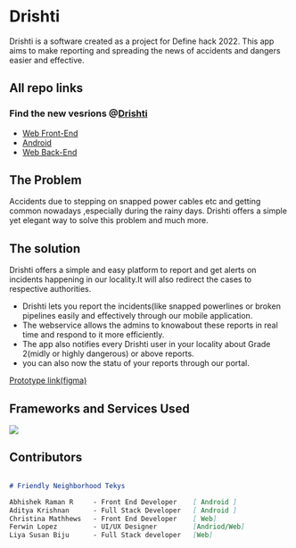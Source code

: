 # Drishti

Drishti is a software created as a project for Define hack 2022.
This app aims to make reporting and spreading the news of accidents and dangers easier and effective. 

## All repo links
  ### Find the new vesrions @[Drishti](https://github.com/fal3n-4ngel/Drishti-Client)
  
- [Web Front-End](https://github.com/Liya-Susan/Drishti/)
- [Android](https://github.com/fal3n-4ngel/drishti)
- [Web Back-End](https://github.com/Liya-Susan/Drishti_backend)
## The Problem
   Accidents due to stepping on snapped power cables etc and getting common nowadays ,especially during the rainy days. Drishti offers a simple yet elegant way to solve this problem and much more.
   
  

## The solution
  Drishti offers a simple and easy platform to report and get alerts on incidents happening in our locality.It will also redirect the cases to respective authorities.
  
  - Drishti lets you report the incidents(like snapped powerlines or broken pipelines easily and effectively through our mobile application.
  - The webservice allows the admins to knowabout these reports in real time and respond to it more efficiently.
  - The app also notifies every Drishti user in your locality about Grade 2(midly or highly dangerous) or above reports.
  - you can also now the statu of your reports through our portal.

[Prototype link(figma)](https://www.figma.com/proto/iY2avWglgTX1P9ePy54zIr/App?node-id=87%3A97&scaling=min-zoom&page-id=24%3A330&starting-point-node-id=99%3A137)
  
## Frameworks and Services Used
[![](https://skillicons.dev/icons?i=flutter,androidstudio,bootstrap,figma,heroku,js,mongodb,react)](https://skillicons.dev)


## Contributors

```markdown   

# Friendly Neighborhood Tekys

Abhishek Raman R     - Front End Developer    [ Android ]
Aditya Krishnan      - Full Stack Developer   [ Android ]
Christina Mathhews   - Front End Developer    [ Web]
Ferwin Lopez         - UI/UX Designer         [Andriod/Web]
Liya Susan Biju      - Full Stack developer   [Web]

```
 
